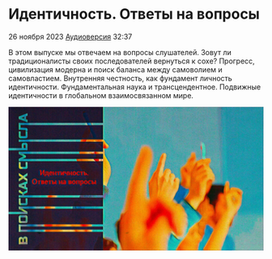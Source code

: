 # Идентичность. Ответы на вопросы

26 ноября 2023 [Аудиоверсия](https://paradoks-pinkera-pilotnyy-vypusk.simplecast.com/episodes/identity-qa-part-i) 32:37

В этом выпуске мы отвечаем на вопросы слушателей.
Зовут ли традиционалисты своих последователей вернуться к сохе?
Прогресс, цивилизация модерна и поиск баланса между самоволием и самовластием.
Внутренняя честность, как фундамент личность идентичности.
Фундаментальная наука и трансцендентное.
Подвижные идентичности в глобальном взаимосвязанном мире.

![Идентичность. Ответы на вопросы](identity-qa.jpg)
